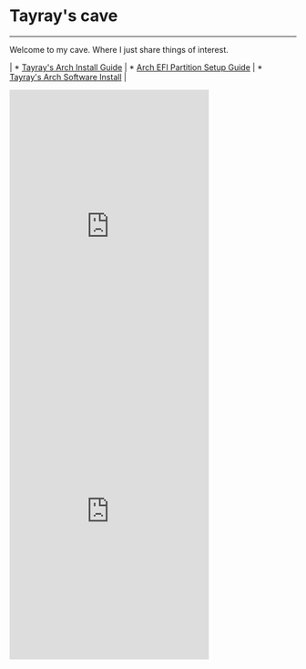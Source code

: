 <link href="/css/style.css" rel="stylesheet">

# Tayray's cave
---
Welcome to my cave. Where I just share things of interest.

| * [Tayray's Arch Install Guide](arch.md) | * [Arch EFI Partition Setup Guide](archefi.md) | * [Tayray's Arch Software Install](archdesktop.md) |


<iframe src="https://discordapp.com/widget?id=446067115229708290&theme=dark" width="350" height="500" allowtransparency="true" frameborder="0"></iframe> <iframe src="https://discordapp.com/widget?id=424266023974338561&theme=dark" width="350" height="500" allowtransparency="true" frameborder="0"></iframe>
